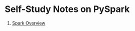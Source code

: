 # Self-Study Notes on PySpark

<ol style = "type:1">
    <li><a href = "self_study_log/pyspark_practice/files/000_spark_overview.ipynb">Spark Overview</a></li>
</ol>
